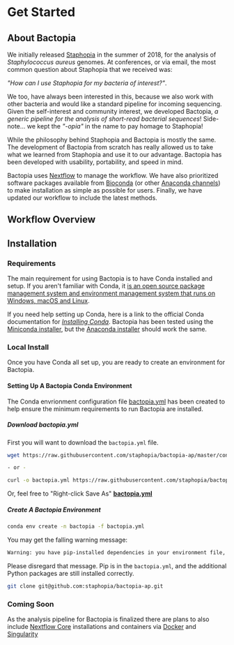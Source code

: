 # Get Started
## About Bactopia
We initially released [Staphopia](https://staphopia.emory.edu/) in the summer
of 2018, for the analysis of *Staphylococcus aureus* genomes. At conferences,
or via email, the most common question about Staphopia that we received was:

*"How can I use Staphopia for my bacteria of interest?"*.

We too, have always been interested in this, because we also work with other
bacteria and would like a standard pipeline for incoming sequencing. Given the
self-interest and community interest, we developed Bactopia, *a generic pipeline
for the analysis of short-read bacterial sequences*! Side-note... we
kept the *"-opia"* in the name to pay homage to Staphopia!

While the philosophy behind Staphopia and Bactopia is mostly the same. The
development of Bactopia from scratch has really allowed us to take what we
learned from Staphopia and use it to our advantage. Bactopia has been developed
with usability, portability, and speed in mind.

Bactopia uses [Nextflow](https://www.nextflow.io/) to manage the workflow. We
have also prioritized software packages available from
[Bioconda](https://bioconda.github.io/) (or other
[Anaconda channels](https://anaconda.org/)) to make installation
as simple as possible for users. Finally, we have updated our workflow to
include the latest methods.

## Workflow Overview


## Installation
### Requirements
The main requirement for using Bactopia is to have Conda installed and setup.
If you aren't familiar with Conda, it [is an open source package management
system and environment management system that runs on Windows, macOS and
Linux](https://conda.io/en/latest/).

If you need help setting up Conda, here is a link to the official Conda
documentation for
*[Installing Conda](https://conda.io/projects/conda/en/latest/user-guide/install/index.html)*.
Bactopia has been tested using the
[Miniconda installer](https://conda.io/en/latest/miniconda.html),
but the [Anaconda installer](https://www.anaconda.com/distribution/) should
work the same.


### Local Install
Once you have Conda all set up, you are ready to create an environment for
Bactopia.

#### Setting Up A Bactopia Conda Environment
The Conda envrionment configuration file
[bactopia.yml](https://raw.githubusercontent.com/staphopia/bactopia-ap/master/conda/bactopia.yml)
has been created to help ensure the minimum requirements to run Bactopia are
installed.

##### Download *bactopia.yml*
First you will want to download the `bactopia.yml` file.

```bash
wget https://raw.githubusercontent.com/staphopia/bactopia-ap/master/conda/bactopia.yml

- or -

curl -o bactopia.yml https://raw.githubusercontent.com/staphopia/bactopia-ap/master/conda/bactopia.yml
```

Or, feel free to "Right-click Save As" [**bactopia.yml**](https://raw.githubusercontent.com/staphopia/bactopia-ap/master/conda/bactopia.yml)

##### Create A Bactopia Environment

```bash
conda env create -n bactopia -f bactopia.yml
```

You may get the falling warning message:
```bash
Warning: you have pip-installed dependencies in your environment file, but you do not list pip itself as one of your conda dependencies.  Conda may not use the correct pip to install your packages, and they may end up in the wrong place.  Please add an explicit pip dependency.  I'm adding one for you, but still nagging you.
```
Please disregard that message. Pip is in the `bactopia.yml`, and the additional
Python packages are still installed correctly.


```bash
git clone git@github.com:staphopia/bactopia-ap.git
```



### Coming Soon
As the analysis pipeline for Bactopia is finalized there are plans to also
include [Nextflow Core](https://nf-co.re/) installations and containers via
[Docker](https://www.docker.com/) and [Singularity](https://www.sylabs.io/singularity/)
